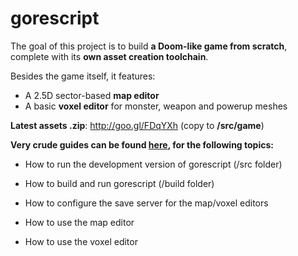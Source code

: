 gorescript
==========

The goal of this project is to build **a Doom-like game from scratch**, complete with its **own asset creation toolchain**.

Besides the game itself, it features:

* A 2.5D sector-based **map editor**
* A basic **voxel editor** for monster, weapon and powerup meshes

**Latest assets .zip**: http://goo.gl/FDqYXh (copy to **/src/game**)

**Very crude guides can be found [here](https://github.com/timeinvariant/gorescript/wiki), for the following topics:**

* How to run the development version of gorescript (/src folder)

* How to build and run gorescript (/build folder)

* How to configure the save server for the map/voxel editors

* How to use the map editor

* How to use the voxel editor